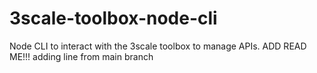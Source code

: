 # 3scale-toolbox-node-cli
Node CLI to interact with the 3scale toolbox to manage APIs.
ADD READ ME!!!
adding line from main branch
